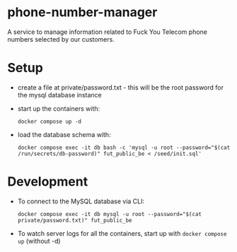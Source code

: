 # phone-number-manager
A service to manage information related to Fuck You Telecom phone numbers selected by our customers.

# Setup

* create a file at private/password.txt - this will be the root password for the mysql database instance

* start up the containers with:

  `docker compose up -d`

* load the database schema with:

  `docker compose exec -it db bash -c 'mysql -u root --password="$(cat /run/secrets/db-password)" fut_public_be < /seed/init.sql'`


# Development

* To connect to the MySQL database via CLI:

  `docker compose exec -it db mysql -u root --password="$(cat private/password.txt)" fut_public_be`

* To watch server logs for all the containers, start up with `docker compose up` (without -d)
